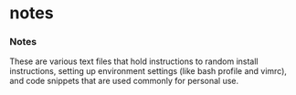 # notes

### Notes

These are various text files that hold instructions to random install instructions, setting up environment settings (like bash profile and vimrc), and code snippets that are used commonly for personal use.
